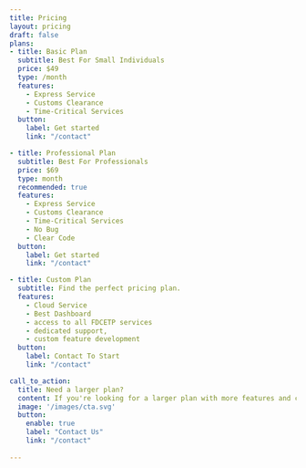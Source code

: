 ```yaml
---
title: Pricing
layout: pricing
draft: false
plans:
- title: Basic Plan
  subtitle: Best For Small Individuals
  price: $49
  type: /month
  features:
    - Express Service
    - Customs Clearance
    - Time-Critical Services
  button:
    label: Get started
    link: "/contact"

- title: Professional Plan
  subtitle: Best For Professionals
  price: $69
  type: month
  recommended: true
  features:
    - Express Service
    - Customs Clearance
    - Time-Critical Services
    - No Bug
    - Clear Code
  button:
    label: Get started
    link: "/contact"

- title: Custom Plan
  subtitle: Find the perfect pricing plan.
  features:
    - Cloud Service
    - Best Dashboard
    - access to all FDCETP services
    - dedicated support,
    - custom feature development
  button:
    label: Contact To Start
    link: "/contact"

call_to_action:
  title: Need a larger plan?
  content: If you're looking for a larger plan with more features and capacity, we offer a variety of options to choose from. Contact us today to discuss your specific needs and we'll be happy to help you find the right plan for your business.
  image: '/images/cta.svg'
  button:
    enable: true
    label: "Contact Us"
    link: "/contact"
    
---
```

